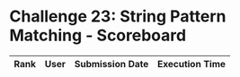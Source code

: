 # Challenge 23: String Pattern Matching - Scoreboard

| Rank | User | Submission Date | Execution Time |
|------|------|----------------|---------------| 